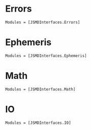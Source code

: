 
# Errors
```@autodocs
Modules = [JSMDInterfaces.Errors]
```

# Ephemeris 
```@autodocs
Modules = [JSMDInterfaces.Ephemeris]
```

# Math 
```@autodocs
Modules = [JSMDInterfaces.Math]

```

# IO 
```@autodocs
Modules = [JSMDInterfaces.IO]
```